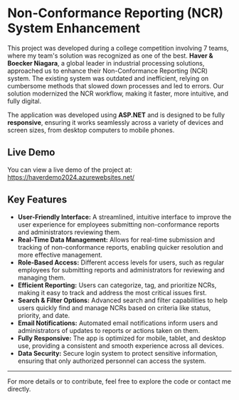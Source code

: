 # Non-Conformance Reporting (NCR) System Enhancement

This project was developed during a college competition involving 7 teams, where my team's solution was recognized as one of the best. **Haver & Boecker Niagara**, a global leader in industrial processing solutions, approached us to enhance their Non-Conformance Reporting (NCR) system. The existing system was outdated and inefficient, relying on cumbersome methods that slowed down processes and led to errors. Our solution modernized the NCR workflow, making it faster, more intuitive, and fully digital.

The application was developed using **ASP.NET** and is designed to be fully **responsive**, ensuring it works seamlessly across a variety of devices and screen sizes, from desktop computers to mobile phones.

## Live Demo

You can view a live demo of the project at: https://haverdemo2024.azurewebsites.net/

## Key Features

- **User-Friendly Interface:** A streamlined, intuitive interface to improve the user experience for employees submitting non-conformance reports and administrators reviewing them.
- **Real-Time Data Management:** Allows for real-time submission and tracking of non-conformance reports, enabling quicker resolution and more effective management.
- **Role-Based Access:** Different access levels for users, such as regular employees for submitting reports and administrators for reviewing and managing them.
- **Efficient Reporting:** Users can categorize, tag, and prioritize NCRs, making it easy to track and address the most critical issues first.
- **Search & Filter Options:** Advanced search and filter capabilities to help users quickly find and manage NCRs based on criteria like status, priority, and date.
- **Email Notifications:** Automated email notifications inform users and administrators of updates to reports or actions taken on them.
- **Fully Responsive:** The app is optimized for mobile, tablet, and desktop use, providing a consistent and smooth experience across all devices.
- **Data Security:** Secure login system to protect sensitive information, ensuring that only authorized personnel can access the system.

---

For more details or to contribute, feel free to explore the code or contact me directly.
